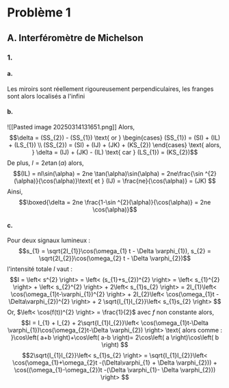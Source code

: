 # Problème 1
## A. Interféromètre de Michelson
### 1.
#### a.
Les miroirs sont réellement rigoureusement perpendiculaires, les franges sont alors localisés a l'infini

#### b.
![[Pasted image 20250314131651.png]]
Alors, 
$$\delta = (SS_{2})  - (SS_{1}) \text{ or } \begin{cases}
(SS_{1}) = (SI) + (IL) + (LS_{1}) \\
(SS_{2}) = (SI) + (IJ) + (JK) + (KS_{2})
\end{cases} \text{ alors, } \delta = (IJ) + (JK) - (IL) \text{ car } (LS_{1}) = (KS_{2})$$
De plus, $l = 2e\tan(\alpha)$ alors, 
$$(IL) = nl\sin(\alpha) = 2ne \tan(\alpha)\sin(\alpha) = 2ne\frac{\sin ^{2}(\alpha)}{\cos(\alpha)}\text{ et } (IJ) = \frac{ne}{\cos(\alpha)} = (JK) $$
Ainsi, 
$$\boxed{\delta = 2ne \frac{1-\sin ^{2}(\alpha)}{\cos(\alpha)}  = 2ne \cos(\alpha)}$$

#### c.
Pour deux signaux lumineux :
$$s_{1} = \sqrt{2I_{1}}\cos(\omega_{1} t - \Delta \varphi_{1}), s_{2} = \sqrt{2I_{2}}\cos(\omega_{2} t - \Delta \varphi_{2})$$
l'intensité totale $I$ vaut : 
$$I = \left< s^{2} \right> = \left< (s_{1}+s_{2})^{2} \right> = \left< s_{1}^{2} \right> + \left< s_{2}^{2} \right>  + 2\left< s_{1}s_{2} \right>  = 2I_{1}\left< \cos(\omega_{1}t-\varphi_{1})^{2} \right> + 2I_{2}\left< \cos(\omega_{1}t - \Delta\varphi_{2})^{2} \right> + 2 \sqrt{I_{1}I_{2}}\left< s_{1}s_{2} \right>  $$
Or, $\left< \cos(f(t))^{2} \right> = \frac{1}{2}$ avec $f$ non constante alors, 
$$I = I_{1} + I_{2} + 2\sqrt{I_{1}I_{2}}\left< \cos(\omega_{1}t-\Delta \varphi_{1})\cos(\omega_{2}t-\Delta \varphi_{2}) \right> \text{ alors comme : }\cos\left( a+b \right)+\cos\left( a-b \right)= 2\cos\left( a \right)\cos\left( b \right) $$
$$2\sqrt{I_{1}I_{2}}\left< s_{1}s_{2} \right>  = \sqrt{I_{1}I_{2}}\left< \cos(\omega_{1}+\omega_{2}t -(\Delta\varphi_{1} + \Delta \varphi_{2})) + \cos((\omega_{1}-\omega_{2})t -(\Delta \varphi_{1}- \Delta \varphi_{2})) \right> $$

